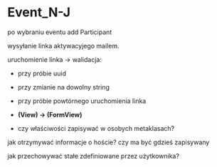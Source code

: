# Event_N-J

po wybraniu eventu
add Participant

wysyłanie linka aktywacyjego mailem.

uruchomienie linka -> walidacja:
- przy próbie uuid
- przy zmianie na dowolny string
- przy próbie powtórnego uruchomienia linka

- **(View) -> (FormView)**
- czy właściwości zapisywać w osobych metaklasach?

jak otrzymywać informacje o hoście?
czy ma być gdzieś zapisywany

jak przechowywać stałe zdefiniowane przez użytkownika?
